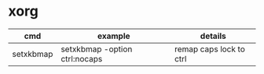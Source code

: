 xorg
====
| cmd | example | details |
|-----|---------|---------|
|setxkbmap | setxkbmap -option ctrl:nocaps | remap caps lock to ctrl |

